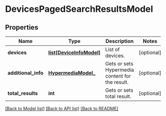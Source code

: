 # DevicesPagedSearchResultsModel

## Properties
Name | Type | Description | Notes
------------ | ------------- | ------------- | -------------
**devices** | [**list[DeviceInfoModel]**](DeviceInfoModel.md) | List of devices. | [optional] 
**additional_info** | [**HypermediaModel_**](HypermediaModel_.md) | Gets or sets Hypermedia content for the result. | [optional] 
**total_results** | **int** | Gets or sets total result. | [optional] 

[[Back to Model list]](../README.md#documentation-for-models) [[Back to API list]](../README.md#documentation-for-api-endpoints) [[Back to README]](../README.md)


